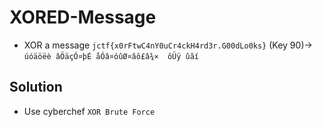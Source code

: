 # XORED-Message
* XOR a message
`jctf{x0rFtwC4nY0uCr4ckH4rd3r.G00dLo0ks}` (Key 90)-> `úóäöëè âÖäçÓ¤þÉ åÓâ¤óûØ¤âô£â¾×  ôÜÿ ûãí`


## Solution
* Use cyberchef `XOR Brute Force`